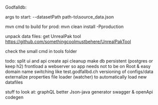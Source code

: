 Godfalldb:

args to start:
--datasetPath path-to\source_data.json

mvn cmd to build for prod:
mvn clean install -Pproduction

unpack data files:
get UnrealPak tool
https://github.com/somethingcoolmustbehere/UnrealPakTool

check the small cmd in tools folder

todo:
split ui and api
create api
cleanup
make db persistent (postgres or keep h2)
frontload a webserver so app needs not to be on Root & easy domain name switching like test.godfallbd.ch
versioning of configs/data
externalize properties
file loader (watcher) to automatically load new datafiles

stuff to look at:
graphQL
better Json-java generator
swagger & openApi codegen

